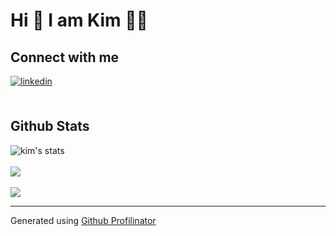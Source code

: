 <!-- <div>
<img src="https://rishavanand.github.io/static/images/greetings.gif" align="center" style="width: 60%" />
</div>  -->

# Hi 👋 I am Kim 👨‍💻

<!-- ### <div>- 💼 [Portfolio](https://kimfom01.github.io/portfolio/) </div>   -->
<!-- ### <div>- 📜 [Resume](https://kimfom01.github.io/resume/Kim_Fom_Resume.pdf) </div> -->

## Connect with me  
<div>
  <!-- <a href="https://github.com/kimfom01" target="_blank">
  <img src=https://img.shields.io/badge/github-%2324292e.svg?&style=for-the-badge&logo=github&logoColor=white alt=github style="margin-bottom: 5px;" />
  </a>
  <a href="https://twitter.com/kimographie" target="_blank">
  <img src=https://img.shields.io/badge/twitter-%2300acee.svg?&style=for-the-badge&logo=twitter&logoColor=white alt=twitter style="margin-bottom: 5px;" />
  </a> -->
  <a href="https://linkedin.com/in/kim-fom" target="_blank">
  <img src=https://img.shields.io/badge/linkedin-%231E77B5.svg?&style=for-the-badge&logo=linkedin&logoColor=white alt=linkedin style="margin-bottom: 5px;" />
  </a>  
</div>  

<br/>  

## Github Stats  
<div>
  <img align="center" src="https://github-readme-stats.vercel.app/api?username=kimfom01&count_private=true&show_icons=true&theme=midnight-purple&locale=en" alt="kim's stats">
</div>  

<br/>  

<div>
  <img src="https://github-readme-stats.vercel.app/api/top-langs/?username=kimfom01&layout=compact&theme=midnight-purple&locale=en&langs_count=10" />
</div>  

<br/>  

<div>
  <img src="https://komarev.com/ghpvc/?username=kimfom01&&style=flat-square" />
</div>  

----
<div>Generated using <a href="https://profilinator.rishav.dev/" target="_blank">Github Profilinator</a></div>
